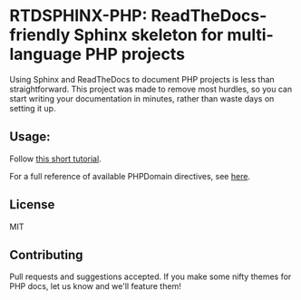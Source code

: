 # RTDSPHINX-PHP: ReadTheDocs-friendly Sphinx skeleton for multi-language PHP projects

Using Sphinx and ReadTheDocs to document PHP projects is less than straightforward. This project was made to remove most hurdles, so you can start writing your documentation in minutes, rather than waste days on setting it up.
 
## Usage:

Follow [this short tutorial](http://www.sitepoint.com/fast-multi-language-docs-with-sitepoints-rtdsphinx-php/).

For a full reference of available PHPDomain directives, see [here](https://pythonhosted.org/sphinxcontrib-phpdomain/reference.html).
 
## License

MIT

## Contributing

Pull requests and suggestions accepted. If you make some nifty themes for PHP docs, let us know and we'll feature them!
